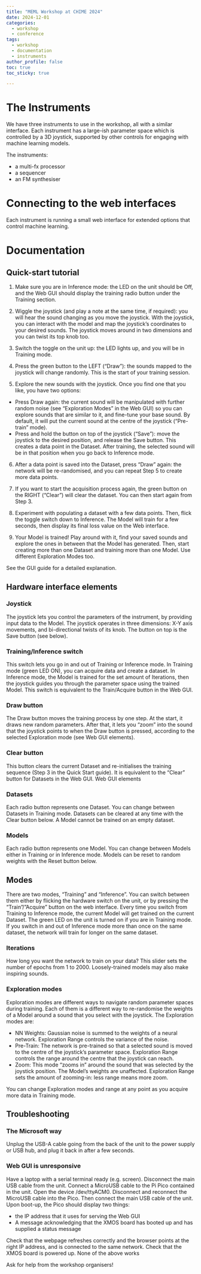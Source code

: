 ```yaml
---
title: "MEML Workshop at CHIME 2024"
date: 2024-12-01
categories:
  - workshop
  - conference
tags:
  - workshop
  - documentation
  - instruments
author_profile: false
toc: true
toc_sticky: true

---
```


# The Instruments

We have three instruments to use in the workshop, all with a similar interface.  Each instrument has a large-ish parameter space which is controlled by a 3D joystick, supported by other controls for engaging with machine learning models.

The instruments:

- a multi-fx processor
- a sequencer
- an FM synthesiser

# Connecting to the web interfaces

Each instrument is running a small web interface for extended options that control machine learning.


# Documentation

## Quick-start tutorial

1. Make sure you are in Inference mode: the LED on the unit should be Off, and the Web GUI should display the training radio button under the Training section.

2. Wiggle the joystick (and play a note at the same time, if required): you will hear the sound changing as you move the joystick. With the joystick, you can interact with the model and map the joystick’s coordinates to your desired sounds. The joystick moves around in two dimensions and you can twist its top knob too.

3. Switch the toggle on the unit up: the LED lights up, and you will be in Training mode.

4. Press the green button to the LEFT (“Draw”): the sounds mapped to the joystick will change randomly. This is the start of your training session.

5. Explore the new sounds with the joystick. Once you find one that you like, you have two options:
  - Press Draw again: the current sound will be manipulated with further random noise (see “Exploration Modes” in the Web GUI) so you can explore sounds that are similar to it, and fine-tune your base sound. By default, it will put the current sound at the centre of the joystick (“Pre-train” mode). 
  - Press and hold the button on top of the joystick (“Save”): move the joystick to the desired position, and release the Save button. This creates a data point in the Dataset. After training, the selected sound will be in that position when you go back to Inference mode.
6. After a data point is saved into the Dataset, press “Draw” again: the network will be re-randomised, and you can repeat Step 5 to create more data points.
7. If you want to start the acquisition process again, the green button on the RIGHT (“Clear”) will clear the dataset. You can then start again from Step 3.

8. Experiment with populating a dataset with a few data points. Then, flick the toggle switch down to Inference. The Model will train for a few seconds, then display its final loss value on the Web interface.

9. Your Model is trained! Play around with it, find your saved sounds and explore the ones in between that the Model has generated. Then, start creating more than one Dataset and training more than one Model. Use different Exploration Modes too. 

See the GUI guide for a detailed explanation.

## Hardware interface elements

### Joystick

The joystick lets you control the parameters of the instrument, by providing input data to the Model. The joystick operates in three dimensions: X-Y axis movements, and bi-directional twists of its knob. The button on top is the Save button (see below).

### Training/Inference switch
This switch lets you go in and out of Training or Inference mode. In Training mode (green LED ON), you can acquire data and create a dataset. In Inference mode, the Model is trained for the set amount of Iterations, then the joystick guides you through the parameter space using the trained Model.
This switch is equivalent to the Train/Acquire button in the Web GUI.

### Draw button
The Draw button moves the training process by one step. At the start, it draws new random parameters. After that, it lets you “zoom” into the sound that the joystick points to when the Draw button is pressed, according to the selected Exploration mode (see Web GUI elements).

### Clear button
This button clears the current Dataset and re-initialises the training sequence (Step 3 in the Quick Start guide). It is equivalent to the “Clear” button for Datasets in the Web GUI. 
Web GUI elements

### Datasets
Each radio button represents one Dataset. You can change between Datasets in Training mode. Datasets can be cleared at any time with the Clear button below. A Model cannot be trained on an empty dataset.

### Models
Each radio button represents one Model. You can change between Models either in Training or in Inference mode. Models can be reset to random weights with the Reset button below.

## Modes
There are two modes, “Training” and “Inference”. You can switch between them either by flicking the hardware switch on the unit, or by pressing the “Train”/”Acquire” button on the web interface. Every time you switch from Training to Inference mode, the current Model will get trained on the current Dataset.
The green LED on the unit is turned on if you are in Training mode.
If you switch in and out of Inference mode more than once on the same dataset, the network will train for longer on the same dataset.

### Iterations
How long you want the network to train on your data? This slider sets the number of epochs from 1 to 2000. Loosely-trained models may also make inspiring sounds.

### Exploration modes

Exploration modes are different ways to navigate random parameter spaces during training. Each of them is a different way to re-randomise the weights of a Model around a sound that you select with the joystick. The Exploration modes are:

- NN Weights: Gaussian noise is summed to the weights of a neural network. Exploration Range controls the variance of the noise.
- Pre-Train: The network is pre-trained so that a selected sound is moved to the centre of the joystick’s parameter space. Exploration Range controls the range around the centre that the joystick can reach.
- Zoom: This mode “zooms in” around the sound that was selected by the joystick position. The Model’s weights are unaffected. Exploration Range sets the amount of zooming-in: less range means more zoom.

You can change Exploration modes and range at any point as you acquire more data in Training mode.

## Troubleshooting

### The Microsoft way
Unplug the USB-A cable going from the back of the unit to the power supply or USB hub, and plug it back in after a few seconds.

### Web GUI is unresponsive
Have a laptop with a serial terminal ready (e.g. screen). Disconnect the main USB cable from the unit. Connect a MicroUSB cable to the Pi Pico contained in the unit. Open the device /dev/ttyACM0. Disconnect and reconnect the MicroUSB cable into the Pico. Then connect the main USB cable of the unit. Upon boot-up, the Pico should display two things:
- the IP address that it uses for serving the Web GUI
- A message acknowledging that the XMOS board has booted up and has supplied a status message

Check that the webpage refreshes correctly and the browser points at the right IP address, and is connected to the same network. Check that the XMOS board is powered up.
None of the above works

Ask for help from the workshop organisers!